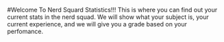 #Welcome To Nerd Squard Statistics!!!
This is where you can find out your current stats in the nerd squad. We will show what your subject is, your current experience, and we will give you a grade based on your perfomance.
